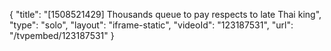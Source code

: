 {
    "title": "[1508521429] Thousands queue to pay respects to late Thai king",
    "type": "solo",
    "layout": "iframe-static",
    "videoId": "123187531",
    "url": "\/tvpembed\/123187531"
}